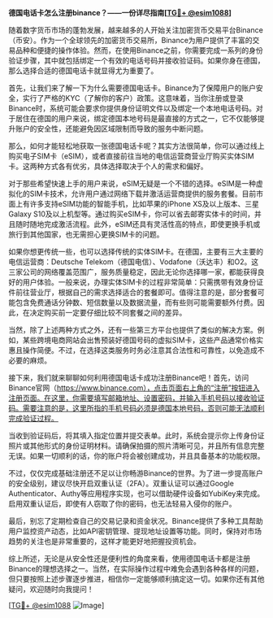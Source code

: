 **德国电话卡怎么注册binance？——一份详尽指南[[TG💪+ @esim1088](https://t.me/s/esim1088)]**

随着数字货币市场的蓬勃发展，越来越多的人开始关注加密货币交易平台Binance（币安）。作为一个全球领先的加密货币交易所，Binance为用户提供了丰富的交易品种和便捷的操作体验。然而，在使用Binance之前，你需要完成一系列的身份验证步骤，其中就包括绑定一个有效的电话号码并接收验证码。如果你身在德国，那么选择合适的德国电话卡就显得尤为重要了。

首先，让我们来了解一下为什么需要德国电话卡。Binance为了保障用户的账户安全，实行了严格的KYC（了解你的客户）政策。这意味着，当你注册或登录Binance时，系统可能会要求你提供身份证明文件以及绑定一个本地电话号码。对于居住在德国的用户来说，绑定德国本地号码是最直接的方式之一，它不仅能够提升账户的安全性，还能避免因区域限制而导致的服务中断问题。

那么，如何才能轻松地获取一张德国电话卡呢？其实方法很简单，你可以通过线上购买电子SIM卡（eSIM），或者直接前往当地的电信运营商营业厅购买实体SIM卡。这两种方式各有优劣，具体选择取决于个人的需求和偏好。

对于那些希望快速上手的用户来说，eSIM无疑是一个不错的选择。eSIM是一种虚拟化的SIM卡技术，允许用户通过网络下载并激活运营商提供的服务套餐。目前市面上有许多支持eSIM功能的智能手机，比如苹果的iPhone XS及以上版本、三星Galaxy S10及以上机型等。通过购买eSIM卡，你可以省去邮寄实体卡的时间，并且随时随地完成激活流程。此外，eSIM还具有灵活性高的特点，即使更换手机或旅行到其他国家，也无需担心更换SIM卡的问题。

如果你想更传统一些，也可以选择传统的实体SIM卡。在德国，主要有三大主要的电信运营商：Deutsche Telekom（德国电信）、Vodafone（沃达丰）和O2。这三家公司的网络覆盖范围广，服务质量稳定，因此无论你选择哪一家，都能获得良好的用户体验。一般来说，办理实体SIM卡的过程非常简单：只需携带有效身份证件前往营业厅，根据自己的需求选择适合的套餐即可。值得注意的是，部分套餐可能包含免费通话分钟数、短信数量以及数据流量，而有些则可能需要额外付费。因此，在决定购买前一定要仔细比较不同套餐之间的差异。

当然，除了上述两种方式之外，还有一些第三方平台也提供了类似的解决方案。例如，某些跨境电商网站会出售预装好德国号码的虚拟SIM卡，这些产品通常价格实惠且操作简便。不过，在选择这类服务时务必注意其合法性和可靠性，以免造成不必要的麻烦。

接下来，我们就来聊聊如何利用德国电话卡成功注册Binance吧！首先，访问Binance官网（https://www.binance.com），点击页面右上角的“注册”按钮进入注册页面。在这里，你需要填写邮箱地址、设置密码，并输入手机号码以接收验证码。需要注意的是，这里所指的手机号码必须是德国本地号码，否则可能无法顺利完成验证过程。

当收到验证码后，将其填入指定位置并提交表单。此时，系统会提示你上传身份证照片或其他形式的身份证明材料。请确保拍摄的照片清晰可见，并且所有信息完整无误。如果一切顺利的话，你的账户将会被创建成功，并且具备基本的功能权限。

不过，仅仅完成基础注册还不足以让你畅游Binance的世界。为了进一步提高账户的安全级别，建议尽快开启双重认证（2FA）。双重认证可以通过Google Authenticator、Authy等应用程序实现，也可以借助硬件设备如YubiKey来完成。启用双重认证后，即使有人窃取了你的密码，也无法轻易入侵你的账户。

最后，别忘了定期检查自己的交易记录和资金状况。Binance提供了多种工具帮助用户监控资产动态，比如API密钥管理、提现地址设置等功能。同时，保持对市场趋势的关注也是非常重要的，这样才能更好地把握投资机会。

综上所述，无论是从安全性还是便利性的角度来看，使用德国电话卡都是注册Binance的理想选择之一。当然，在实际操作过程中难免会遇到各种各样的问题，但只要按照上述步骤逐步推进，相信你一定能够顺利搞定这一切。如果你还有其他疑问，欢迎随时向我提问！

[[TG💪+ @esim1088](https://t.me/s/esim1088) ![Image](https://i.postimg.cc/4NQfJmqS/Snipaste-2025-05-13-00-14-12.png)]